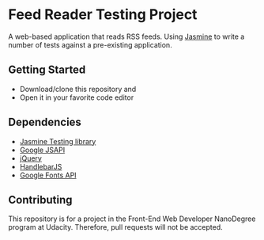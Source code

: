 # Feed Reader Testing Project

A web-based application that reads RSS feeds. Using [Jasmine](http://jasmine.github.io/) to write a number of tests against a pre-existing application.

## Getting Started

- Download/clone this repository and
- Open it in your favorite code editor


## Dependencies

- [Jasmine Testing library](https://jasmine.github.io/index.html)
- [Google JSAPI](https://www.google.com/jsapi)
- [jQuery](https://cdnjs.cloudflare.com/ajax/libs/jquery/3.3.1/jquery.min.js)
- [HandlebarJS](https://cdn.jsdelivr.net/handlebarsjs/2.0.0/handlebars.min.js)
- [Google Fonts API](https://fonts.googleapis.com/css?family=Roboto:400,100,300,700)


## Contributing

This repository is for a project in the Front-End Web Developer NanoDegree program at Udacity. 
Therefore, pull requests will not be accepted.
